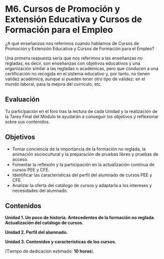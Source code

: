 # M6. Cursos de Promoción y Extensión Educativa y Cursos de Formación para el Empleo

¿A qué enseñanzas nos referimos cuando hablamos de Cursos de Promoción y Extensión Educativa y Cursos de Formación para el Empleo?

Una primera respuesta sería que nos referimos a las enseñanzas no regladas, es decir, son enseñanzas con objetivos educativos y una organización similar a las regladas o académicas, pero que conducen a una certificación no recogida en el sistema educativo y, por tanto, no tienen validez académica, aunque sí pueden tener otro tipo de validez: en el mundo laboral, para la mejora del currículo, etc.

## **Evaluación**

Tu participación en el foro tras la lectura de cada Unidad y la realización de la Tarea Final del Módulo te ayudarán a conseguir los objetivos y reflexionar sobre sus contenidos.

## Objetivos

* Tomar conciencia de la importancia de la formación no reglada, la animación sociocultural y la preparación de pruebas libres y pruebas de acceso.
* Fomentar la reflexión y la participación en la actualización continua de cursos PEE y CFE.
* Identificar las características del perfil del alumnado de cursos PEE y CFE.
* Analizar la oferta del catálogo de cursos y adaptarla a los intereses y necesidades del alumnado.

## Contenidos

**Unidad 1. Un poco de historia. Antecedentes de la formación no reglada. Actualización del catálogo de cursos.**

**Unidad 2. Perfil del alumnado.** 

**Unidad 3. Contenidos y características de los cursos.**

\(Tiempo de dedicación estimado: **10 horas**\).

